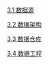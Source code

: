 
[3.1 数据源](./3.1%20数据源)

[3.2 数据架构](./3.2%20数据架构)

[3.3 数据仓库](./3.3%20数据仓库)

[3.4 数据⼯程](./3.4%20数据⼯程)
